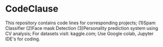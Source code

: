 # CodeClause
This repository contains code lines for corresponding projects;
(1)Spam Classifier
(2)Face mask Detection
(3)Personality prediction system using CV analysis;
For datasets visit: kaggle.com;
Use Google colab, Jupyter IDE's for coding.
